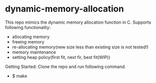 # dynamic-memory-allocation
This repo mimics the dynamic memory allocation function in C.
Supports following functionality:
* allocating memory
* freeing memory
* re-allocating memory(new size less than existing size is not tested!)
* memory maintenance
* setting heap policy(first fit, next fir, best fit(WIP))

Getting Started:
Clone the repo and run following command.
* $ make 
